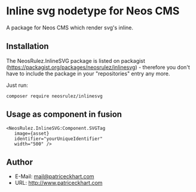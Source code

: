 # Inline svg nodetype for Neos CMS

A package for Neos CMS which render svg's inline.

## Installation

The NeosRulez.InlineSVG package is listed on packagist (https://packagist.org/packages/neosrulez/inlinesvg) - therefore you don't have to include the package in your "repositories" entry any more.

Just run:

```
composer require neosrulez/inlinesvg
```

## Usage as component in fusion

```
<NeosRulez.InlineSVG:Component.SVGTag 
   image={asset} 
   identifier="yourUniqueIdentifier" 
   width="500" />
```

## Author

* E-Mail: mail@patriceckhart.com
* URL: http://www.patriceckhart.com 